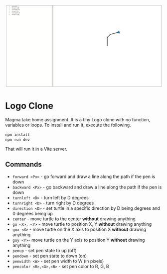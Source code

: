 ![screenshot](screenshot.jpeg)

# Logo Clone

Magma take home assignment. It is a tiny Logo clone with no function, variables or loops. To install and run it, execute the following.

```
npm install
npm run dev
```

That will run it in a Vite server.

## Commands

- `forward <Px>` - go forward and draw a line along the path if the pen is down
- `backward <Px>` - go backward and draw a line along the path if the pen is down
- `turnleft <D>` - turn left by D degrees
- `turnright <D>` - turn right by D degrees
- `direction <D>` - set turtle in a specific direction by D being degrees and 0 degrees being up
- `center` - move turtle to the center **without** drawing anything
- `go <X>, <Y>` - move turtle to position X, Y **without** drawing anything
- `gox <X>` - move turtle on the X axis to position X **without** drawing anything
- `goy <Y>`- move turtle on the Y axis to position Y **without** drawing anything
- `penup` - set pen state to up (off)
- `pendown` - set pen state to down (on)
- `penwidth <W>` - set pen width to W (in pixels)
- `pencolor <R>,<G>,<B>` - set pen color to R, G, B